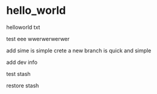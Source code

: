 # hello_world
helloworld
txt


test
eee
wwerwerwerwer


add sime is simple
crete a new branch is quick and simple

add dev info


test stash

restore stash
